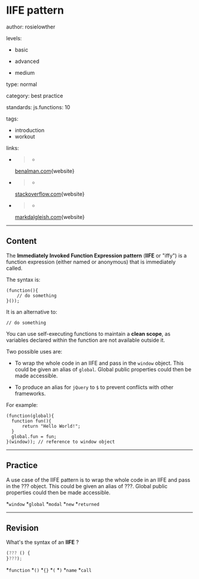 # IIFE pattern
author: rosielowther

levels:

  - basic

  - advanced

  - medium

type: normal

category: best practice

standards:
  js.functions: 10

tags:
  - introduction
  - workout

links:

  - >-
    [benalman.com](http://benalman.com/news/2010/11/immediately-invoked-function-expression/){website}

  - >-
    [stackoverflow.com](http://stackoverflow.com/questions/592396/what-is-the-purpose-of-a-self-executing-function-in-javascript){website}

  - >-
    [markdalgleish.com](http://markdalgleish.com/2011/03/self-executing-anonymous-functions/){website}

---
## Content

The **Immediately Invoked Function Expression pattern** (**IIFE** or "iffy") is a function expression (either named or anonymous) that is immediately called.

The syntax is:
```
(function(){
    // do something
}());
```
It is an alternative to:
```
// do something
```
You can use self-executing functions to maintain a **clean scope**, as variables declared within the function are not available outside it.

Two possible uses are:

* To wrap the whole code in an IIFE and pass in the `window` object. This could be given an alias of `global`. Global public properties could then be made accessible.

* To produce an alias for `jQuery` to `$` to prevent conflicts with other frameworks.

For example:

```
(function(global){
  function fun(){
      return "Hello World!";
  }
  global.fun = fun;
}(window)); // reference to window object
```

---
## Practice

A use case of the IIFE pattern is to wrap the whole code in an IIFE and pass in the ??? object. This could be given an alias of ???. Global public properties could then be made accessible.

*`window`
*`global`
*`modal`
*`new`
*`returned`

---
## Revision

What's the syntax of an **IIFE** ?

```javascript
(??? () {
}???);
```

*`function`
*`()`
*`{}`
*`(`
*`)`
*`name`
*`call`
